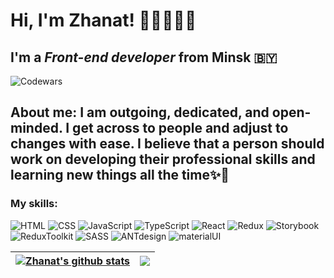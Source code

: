 # Hi, I'm **Zhanat**! 👋🏻👩🏻‍💻
## I'm a *Front-end developer* from Minsk 🇧🇾

![Codewars](https://www.codewars.com/users/zhankaam/badges/small)

## About me: I am outgoing, dedicated, and open-minded. I get across to people and adjust to changes with ease. I believe that a person should work on developing their professional skills and learning new things all the time✨👀

### My skills: 
![HTML](https://img.shields.io/badge/-html5-orange?style=for-the-badge&logo=html5)
![CSS](https://img.shields.io/badge/-css3-blue?style=for-the-badge&logo=css3)
![JavaScript](https://img.shields.io/badge/-JavaScript-yellow?style=for-the-badge&logo=JavaScript)
![TypeScript](https://img.shields.io/badge/-TypeScript-white?style=for-the-badge&logo=TypeScript)
![React](https://img.shields.io/badge/-ReactJS-white?style=for-the-badge&logo=React)
![Redux](https://img.shields.io/badge/-Redux-blueviolet?style=for-the-badge&logo=Redux)
![Storybook](https://img.shields.io/badge/-Storybook-ff69bn?style=for-the-badge&logo=Storybook)
![ReduxToolkit](https://img.shields.io/badge/-ReduxToolkit-blueviolet?style=for-the-badge&logo=ReduxToolkit)
![SASS](https://img.shields.io/badge/-SASS-white?style=for-the-badge&logo=SASS)
![ANTdesign](https://img.shields.io/badge/-antdesign-white?style=for-the-badge&logo=AntDesign)
![materialUI](https://img.shields.io/badge/-materialUI-blue?style=for-the-badge&logo=materialUI)


| <a href="https://github.com/zhankaam/github-readme-stats"><img align="center" src="https://github-readme-stats.vercel.app/api?username=zhankaam&show_icons=true&include_all_commits=true&theme=buefy&hide_border=true" alt="Zhanat's github stats" /></a> | <a href="https://github.com/zhankaam/github-readme-stats"><img align="center" src="https://github-readme-stats.vercel.app/api/top-langs/?username=zhankaam&layout=compact&theme=buefy&hide_border=true" /></a> |
| ------------- | ------------- |

<!--
**zhankaam/zhankaam** is a ✨ _special_ ✨ repository because its `README.md` (this file) appears on your GitHub profile.
